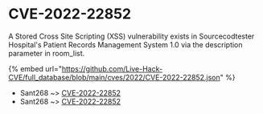 # CVE-2022-22852

A Stored Cross Site Scripting (XSS) vulnerability exists in Sourcecodtester Hospital's Patient Records Management System 1.0 via the description parameter in room_list.

{% embed url="https://github.com/Live-Hack-CVE/full_database/blob/main/cves/2022/CVE-2022-22852.json" %}


* Sant268 ~> [CVE-2022-22852](https://www.alice-snow.ru/2022/database/cve-2022-22852/cve-2022-22852-sant268)
* Sant268 ~> [CVE-2022-22852](https://www.alice-snow.ru/2022/database/cve-2022-22852/cve-2022-22852-sant268)